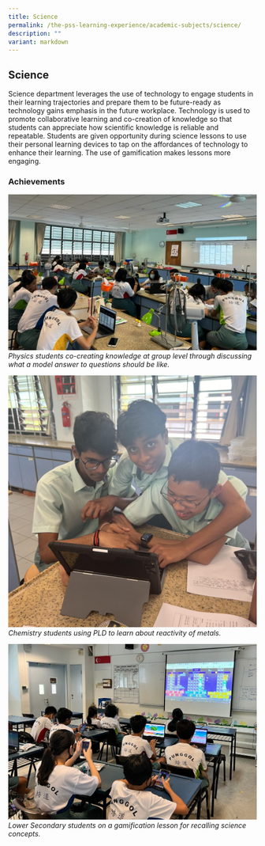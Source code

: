 ```yaml
---
title: Science
permalink: /the-pss-learning-experience/academic-subjects/science/
description: ""
variant: markdown
---
```

## Science

Science department leverages the use of technology to engage students in their learning trajectories and prepare them to be future-ready as technology gains emphasis in the future workplace. Technology is used to promote collaborative learning and co-creation of knowledge so that students can appreciate how scientific knowledge is reliable and repeatable. Students are given opportunity during science lessons to use their personal learning devices to tap on the affordances of technology to enhance their learning. The use of gamification makes lessons more engaging.



### Achievements
![](/images/Academic%20Subjects/Science/01_Physics_students_co_creating_knowledge_at_group_level_through_discussing_what_a_model_answer_to_questions_should_be_like.jpg)
*Physics students co-creating knowledge at group level through discussing what a model answer to questions should be like.*

![](/images/Academic%20Subjects/Science/02_Chemistry_students_using_PLD_to_learn_about_reactivity_of_metals.jpg)
*Chemistry students using PLD to learn about reactivity of metals.*

![](/images/Academic%20Subjects/Science/03_Lower_Secondary_students_on_a_gamification_lesson_for_recalling_science_concepts.jpg)
*Lower Secondary students on a gamification lesson for recalling science concepts.*





